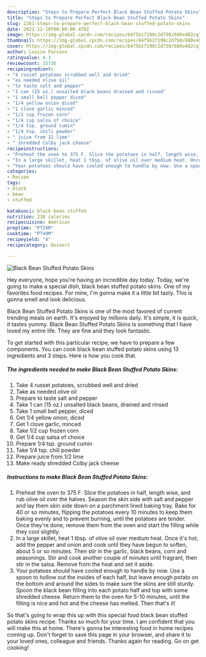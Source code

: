```yaml
---
description: "Steps to Prepare Perfect Black Bean Stuffed Potato Skins"
title: "Steps to Prepare Perfect Black Bean Stuffed Potato Skins"
slug: 2261-steps-to-prepare-perfect-black-bean-stuffed-potato-skins
date: 2021-12-10T00:09:00.470Z
image: https://img-global.cpcdn.com/recipes/64f5b17190c2d750/680x482cq70/black-bean-stuffed-potato-skins-recipe-main-photo.jpg
thumbnail: https://img-global.cpcdn.com/recipes/64f5b17190c2d750/680x482cq70/black-bean-stuffed-potato-skins-recipe-main-photo.jpg
cover: https://img-global.cpcdn.com/recipes/64f5b17190c2d750/680x482cq70/black-bean-stuffed-potato-skins-recipe-main-photo.jpg
author: Louisa Parsons
ratingvalue: 4.3
reviewcount: 15736
recipeingredient:
- "4 russet potatoes scrubbed well and dried"
- "as needed olive oil"
- "to taste salt and pepper"
- "1 can (15 oz.) unsalted black beans drained and rinsed"
- "1 small bell pepper diced"
- "1/4 yellow onion diced"
- "1 clove garlic minced"
- "1/2 cup frozen corn"
- "1/4 cup salsa of choice"
- "1/4 tsp. ground cumin"
- "1/4 tsp. chili powder"
- " juice from 12 lime"
- " shredded Colby jack cheese"
recipeinstructions:
- "Preheat the oven to 375 F. Slice the potatoes in half, length wise, and rub olive oil over the halves. Season the skin side with salt and pepper and lay them skin side down on a parchment lined baking tray. Bake for 40 or so minutes, flipping the potatoes every 10 minutes to keep them baking evenly and to prevent burning, until the potatoes are tender. Once they&#39;re done, remove them from the oven and start the filling while they cool slightly."
- "In a large skillet, heat 1 tbsp. of olive oil over medium heat. Once it&#39;s hot, add the pepper and onion and cook until they have begun to soften, about 5 or so minutes. Then stir in the garlic, black beans, corn and seasonings. Stir and cook another couple of minutes until fragrant, then stir in the salsa. Remove from the heat and set it aside."
- "Your potatoes should have cooled enough to handle by now. Use a spoon to hollow out the insides of each half, but leave enough potato on the bottom and around the sides to make sure the skins are still sturdy. Spoon the black bean filling into each potato half and top with some shredded cheese. Return them to the oven for 5-10 minutes, until the filling is nice and hot and the cheese has melted. Then that&#39;s it!"
categories:
- Recipe
tags:
- black
- bean
- stuffed

katakunci: black bean stuffed 
nutrition: 238 calories
recipecuisine: American
preptime: "PT29M"
cooktime: "PT49M"
recipeyield: "4"
recipecategory: Dessert

---
```



![Black Bean Stuffed Potato Skins](https://img-global.cpcdn.com/recipes/64f5b17190c2d750/680x482cq70/black-bean-stuffed-potato-skins-recipe-main-photo.jpg)

Hey everyone, hope you're having an incredible day today. Today, we're going to make a special dish, black bean stuffed potato skins. One of my favorites food recipes. For mine, I'm gonna make it a little bit tasty. This is gonna smell and look delicious.

Black Bean Stuffed Potato Skins is one of the most favored of current trending meals on earth. It's enjoyed by millions daily. It's simple, it is quick, it tastes yummy. Black Bean Stuffed Potato Skins is something that I have loved my entire life. They are fine and they look fantastic.




To get started with this particular recipe, we have to prepare a few components. You can cook black bean stuffed potato skins using 13 ingredients and 3 steps. Here is how you cook that.

<!--inarticleads1-->

##### The ingredients needed to make Black Bean Stuffed Potato Skins:

1. Take 4 russet potatoes, scrubbed well and dried
1. Take as needed olive oil
1. Prepare to taste salt and pepper
1. Take 1 can (15 oz.) unsalted black beans, drained and rinsed
1. Take 1 small bell pepper, diced
1. Get 1/4 yellow onion, diced
1. Get 1 clove garlic, minced
1. Take 1/2 cup frozen corn
1. Get 1/4 cup salsa of choice
1. Prepare 1/4 tsp. ground cumin
1. Take 1/4 tsp. chili powder
1. Prepare  juice from 1/2 lime
1. Make ready  shredded Colby jack cheese




<!--inarticleads2-->

##### Instructions to make Black Bean Stuffed Potato Skins:

1. Preheat the oven to 375 F. Slice the potatoes in half, length wise, and rub olive oil over the halves. Season the skin side with salt and pepper and lay them skin side down on a parchment lined baking tray. Bake for 40 or so minutes, flipping the potatoes every 10 minutes to keep them baking evenly and to prevent burning, until the potatoes are tender. Once they&#39;re done, remove them from the oven and start the filling while they cool slightly.
1. In a large skillet, heat 1 tbsp. of olive oil over medium heat. Once it&#39;s hot, add the pepper and onion and cook until they have begun to soften, about 5 or so minutes. Then stir in the garlic, black beans, corn and seasonings. Stir and cook another couple of minutes until fragrant, then stir in the salsa. Remove from the heat and set it aside.
1. Your potatoes should have cooled enough to handle by now. Use a spoon to hollow out the insides of each half, but leave enough potato on the bottom and around the sides to make sure the skins are still sturdy. Spoon the black bean filling into each potato half and top with some shredded cheese. Return them to the oven for 5-10 minutes, until the filling is nice and hot and the cheese has melted. Then that&#39;s it!




So that's going to wrap this up with this special food black bean stuffed potato skins recipe. Thanks so much for your time. I am confident that you will make this at home. There's gonna be interesting food in home recipes coming up. Don't forget to save this page in your browser, and share it to your loved ones, colleague and friends. Thanks again for reading. Go on get cooking!
